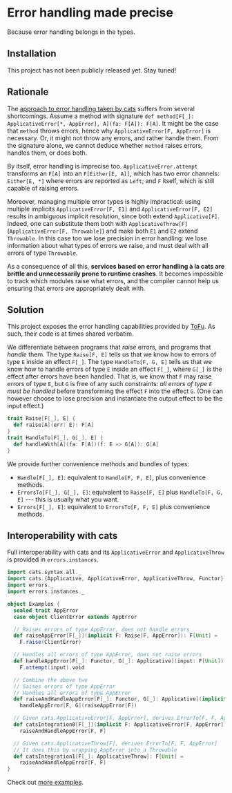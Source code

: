 # Error handling made precise

Because error handling belongs in the types.

## Installation

This project has not been publicly released yet. Stay tuned!

## Rationale

The [approach to error handling taken by cats](https://typelevel.org/cats/typeclasses/applicativemonaderror.html) suffers from several shortcomings.
Assume a method with signature `def method[F[_]: ApplicativeError[*, AppError], A](fa: F[A]): F[A]`.
It might be the case that `method` throws errors, hence why `ApplicativeError[F, AppError]` is necessary.
Or, it might not throw any errors, and rather handle them.
From the signature alone, we cannot deduce whether `method` raises errors, handles them, or does both.

By itself, error handling is imprecise too. `ApplicativeError.attempt` transforms an `F[A]` into an `F[Either[E, A]]`,
which has two error channels: `Either[E, *]` where errors are reported as `Left`; and `F` itself, which is still capable of raising errors.

Moreover, managing multiple error types is highly impractical:
using multiple implicits `ApplicativeError[F, E1]` and `ApplicativeError[F, E2]` results in ambiguous implicit resolution, since both extend `Applicative[F]`.
Indeed, one can substitute them both with `ApplicativeThrow[F]` (`ApplicativeError[F, Throwable]`) and make both `E1` and `E2` extend `Throwable`.
In this case too we lose precision in error handling: we lose information about what types of errors we raise, and must deal with all errors of type `Throwable`.

As a consequence of all this, **services based on error handling à la cats are brittle and unnecessarily prone to runtime crashes**.
It becomes impossible to track which modules raise what errors, and the compiler cannot help us ensuring that errors are appropriately dealt with.

## Solution

This project exposes the error handling capabilities provided by [ToFu](https://github.com/tofu-tf/tofu/).
As such, their code is at times shared verbatim.

We differentiate between programs that _raise_ errors, and programs that _handle_ them.
The type `Raise[F, E]` tells us that we know how to errors of type `E` inside an effect `F[_]`.
The type `HandleTo[F, G, E]` tells us that we know how to handle errors of type `E` inside an effect `F[_]`, where `G[_]` is the effect after errors have been handled.
That is, we know that `F` may raise errors of type `E`, but `G` is free of any such constraints: _all errors of type `E` must be handled_ before transforming the effect `F` into the effect `G`.
(One can however choose to lose precision and instantiate the output effect to be the input effect.)

```scala
trait Raise[F[_], E] {
  def raise[A](err: E): F[A]
}
trait HandleTo[F[_], G[_], E] {
  def handleWith[A](fa: F[A])(f: E => G[A]): G[A]
}
```

We provide further convenience methods and bundles of types:
- `Handle[F[_], E]`: equivalent to `Handle[F, F, E]`, plus convenience methods.
- `ErrorsTo[F[_], G[_], E]`: equivalent to `Raise[F, E]` plus `HandleTo[F, G, E]` --- this is usually what you want.
- `Errors[F[_], E]`: equivalent to `ErrorsTo[F, F, E]` plus convenience methods.

## Interoperability with cats

Full interoperability with cats and its `ApplicativeError` and `ApplicativeThrow` is provided in `errors.instances`.

```scala
import cats.syntax.all._
import cats.{Applicative, ApplicativeError, ApplicativeThrow, Functor}
import errors._
import errors.instances._

object Examples {
  sealed trait AppError
  case object ClientError extends AppError

  // Raises errors of type AppError, does not handle errors
  def raiseAppError[F[_]](implicit F: Raise[F, AppError]): F[Unit] =
    F.raise(ClientError)

  // Handles all errors of type AppError, does not raise errors
  def handleAppError[F[_]: Functor, G[_]: Applicative](input: F[Unit])(implicit F: HandleTo[F, G, AppError]): G[Unit] =
    F.attempt(input).void

  // Combine the above two
  // Saises errors of type AppError
  // Handles all errors of type AppError
  def raiseAndHandleAppError[F[_]: Functor, G[_]: Applicative](implicit F: ErrorsTo[F, G, AppError]): G[Unit] =
    handleAppError[F, G](raiseAppError[F])

  // Given cats.ApplicativeError[F, AppError], derives ErrorTo[F, F, AppError]
  def catsIntegration0[F[_]](implicit F: ApplicativeError[F, AppError]): F[Unit] =
    raiseAndHandleAppError[F, F]

  // Given cats.ApplicativeThrow[F], derives ErrorTo[F, F, AppError]
  // It does this by wrapping AppError into a Throwable
  def catsIntegration1[F[_]: ApplicativeThrow]: F[Unit] =
    raiseAndHandleAppError[F, F]
}
```

Check out [more examples](examples/src/main/scala/example.scala).